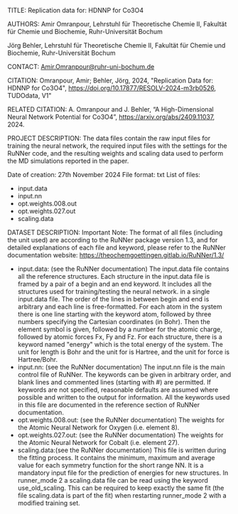 TITLE:
Replication data for: HDNNP for Co3O4

AUTHORS:
Amir Omranpour, Lehrstuhl für Theoretische Chemie II, Fakultät für Chemie und Biochemie, Ruhr-Universität Bochum

Jörg Behler, Lehrstuhl für Theoretische Chemie II, Fakultät für Chemie und Biochemie, Ruhr-Universität Bochum


CONTACT:
Amir.Omranpour@ruhr-uni-bochum.de


CITATION:
Omranpour, Amir; Behler, Jörg, 2024, "Replication Data for: HDNNP for Co3O4", https://doi.org/10.17877/RESOLV-2024-m3rb0526, TUDOdata, V1"


RELATED CITATION:
A. Omranpour and J. Behler, “A High-Dimensional Neural Network Potential for Co3O4”, https://arxiv.org/abs/2409.11037, 2024. 


PROJECT DESCRIPTION:
The data files contain the raw input files for training the neural network, the required input files with the settings for the RuNNer code, and the resulting weights and scaling data used to perform the MD simulations reported in the paper.


Date of creation: 27th November 2024 
File format: txt 
List of files: 
- input.data
- input.nn
- opt.weights.008.out
- opt.weights.027.out
- scaling.data

DATASET DESCRIPTION:
Important Note: The format of all files (including the unit used) are according to the RuNNer package version 1.3, and for detailed explanations of each file and keyword, please refer to the RuNNer documentation website: https://theochemgoettingen.gitlab.io/RuNNer/1.3/

- input.data: (see the RuNNer documentation) The input.data file contains all the reference structures. Each structure in the input.data file is framed by a pair of a begin and an end keyword. It includes all the structures used for training/testing the neural network. in a single input.data file. The order of the lines in between begin and end is arbitrary and each line is free-formatted. For each atom in the system there is one line starting with the keyword atom, followed by three numbers specifying the Cartesian coordinates (in Bohr). Then the element symbol is given, followed by a number for the atomic charge, followed by atomic forces Fx, Fy and Fz. For each structure, there is a keyword named "energy" which is the total energy of the system. The unit for length is Bohr and the unit for is Hartree, and the unit for force is Hartree/Bohr.
- input.nn: (see the RuNNer documentation) The input.nn file is the main control file of RuNNer. The keywords can be given in arbitrary order, and blank lines and commented lines (starting with #) are permitted. If keywords are not specified, reasonable defaults are assumed where possible and written to the output for information. All the keywords used in this file are documented in the reference section of RuNNer documentation.
- opt.weights.008.out: (see the RuNNer documentation) The weights for the Atomic Neural Network for Oxygen (i.e. element 8).
- opt.weights.027.out: (see the RuNNer documentation) The weights for the Atomic Neural Network for Cobalt (i.e. element 27).
- scaling.data:(see the RuNNer documentation) This file is written during the fitting process. It contains the minimum, maximum and average value for each symmetry function for the short range NN. It is a mandatory input file for the prediction of energies for new structures. In runner_mode 2 a scaling.data file can be read using the keyword use_old_scaling. This can be required to keep exactly the same fit (the file scaling.data is part of the fit) when restarting runner_mode 2 with a modified training set.
